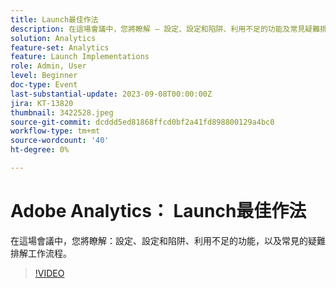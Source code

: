 ```yaml
---
title: Launch最佳作法
description: 在這場會議中，您將瞭解 — 設定、設定和陷阱、利用不足的功能及常見疑難排解工作流程。
solution: Analytics
feature-set: Analytics
feature: Launch Implementations
role: Admin, User
level: Beginner
doc-type: Event
last-substantial-update: 2023-09-08T00:00:00Z
jira: KT-13820
thumbnail: 3422528.jpeg
source-git-commit: dcddd5ed81868ffcd0bf2a41fd898800129a4bc0
workflow-type: tm+mt
source-wordcount: '40'
ht-degree: 0%

---
```



# Adobe Analytics： Launch最佳作法

在這場會議中，您將瞭解：設定、設定和陷阱、利用不足的功能，以及常見的疑難排解工作流程。

>[!VIDEO](https://video.tv.adobe.com/v/3422528/?learn=on)
